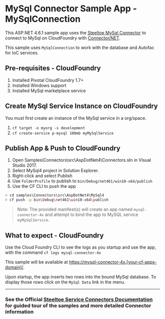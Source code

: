﻿# MySql Connector Sample App - MySqlConnection

This ASP.NET 4.6.1 sample app uses the [Steeltoe MySql Connector](https://steeltoe.io/docs/steeltoe-connectors/#1-0-mysql) to connect to MySql on CloudFoundry with [Connector/NET](https://dev.mysql.com/downloads/connector/net/).

This sample uses `MySqlConnection` to work with the database and Autofac for IoC services.

## Pre-requisites - CloudFoundry

1. Installed Pivotal CloudFoundry 1.7+
1. Installed Windows support
1. Installed MySql marketplace service

## Create MySql Service Instance on CloudFoundry

You must first create an instance of the MySql service in a org/space.

1. `cf target -o myorg -s development`
1. `cf create-service p-mysql 100mb myMySqlService`

## Publish App & Push to CloudFoundry

1. Open Samples\Connectors\src\AspDotNet4\Connectors.sln in Visual Studio 2017.
1. Select MySql4 project in Solution Explorer.
1. Right-click and select Publish
1. Use `FolderProfile` to publish to `bin/Debug/net461/win10-x64/publish`
1. Use the CF CLI to push the app

```bash
> cd samples\Connectors\src\AspDotNet4\MySql4
> cf push -p bin\Debug\net461\win10-x64\publish
```

> Note: The provided manifest(s) will create an app named `mysql-connector-4x` and attempt to bind the app to MySQL service `myMySqlService`.

## What to expect - CloudFoundry

Use the Cloud Foundry CLI to see the logs as you startup and use the app, with the command `cf logs mysql-connector-4x`

This sample will be available at <https://mysql-connector-4x.[your-cf-apps-domain]/>.

Upon startup, the app inserts two rows into the bound MySql database. To display those rows click on the `MySql Data` link in the menu.

---

### See the Official [Steeltoe Service Connectors Documentation](https://steeltoe.io/docs/steeltoe-connectors) for guided tour of the samples and more detailed Connector information